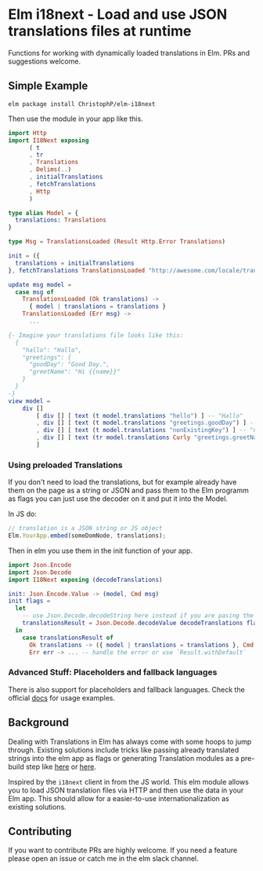 # Elm i18next - Load and use JSON translations files at runtime

Functions for working with dynamically loaded translations in Elm.
PRs and suggestions welcome.

## Simple Example

```elm package install ChristophP/elm-i18next```

Then use the module in your app like this.

```elm
import Http
import I18Next exposing
      ( t
      , tr
      , Translations
      , Delims(..)
      , initialTranslations
      , fetchTranslations
      , Http
      )

type alias Model = {
  translations: Translations
}

type Msg = TranslationsLoaded (Result Http.Error Translations)

init = ({
  translations = initialTranslations
}, fetchTranslations TranslationsLoaded "http://awesome.com/locale/translation.en.json")

update msg model =
  case msg of
    TranslationsLoaded (Ok translations) ->
      { model | translations = translations }
    TranslationsLoaded (Err msg) ->
      ...

{- Imagine your translations file looks like this:
  {
    "hallo": "Hallo",
    "greetings": {
      "goodDay": "Good Day.",
      "greetName": "Hi {{name}}"
    }
  }
-}
view model =
    div []
        [ div [] [ text (t model.translations "hello") ] -- "Hallo"
        , div [] [ text (t model.translations "greetings.goodDay") ] -- "Good day."
        , div [] [ text (t model.translations "nonExistingKey") ] -- "nonExistingKey"
        , div [] [ text (tr model.translations Curly "greetings.greetName" [("name", "Peter")]) ] -- "Hi Peter"
        ]
```

### Using preloaded Translations

If you don't need to load the translations, but for example already have them
on the page as a string or JSON and pass them to the Elm programm as flags
you can just use the decoder on it and put it into the Model.

In JS do:
```js
// translation is a JSON string or JS object
Elm.YourApp.embed(someDomNode, translations);
```
Then in elm you use them in the init function of your app.
```elm
import Json.Encode
import Json.Decode
import I18Next exposing (decodeTranslations)

init: Json.Encode.Value -> (model, Cmd msg)
init flags =
  let
    -- use Json.Decode.decodeString here instead if you are pasing the translations as a string
    translationsResult = Json.Decode.decodeValue decodeTranslations flags
  in
    case translationsResult of
      Ok translations -> ({ model | translations = translations }, Cmd.none)
      Err err -> ... -- handle the error or use `Result.withDefault`
```

### Advanced Stuff: Placeholders and fallback languages

There is also support for placeholders and fallback languages. Check the
official [docs](http://package.elm-lang.org/packages/ChristophP/elm-i18next/latest/I18Next)
for usage examples.

## Background

Dealing with Translations in Elm has always come with some hoops to jump
through. Existing solutions include tricks like passing already translated
strings into the elm app as flags or generating Translation modules as a
pre-build step like
[here](https://github.com/ChristophP/elm-i18n-module-generator) or
[here](https://github.com/iosphere/elm-i18n).

Inspired by the `i18next` client in from the JS world. This elm module
allows you to load JSON translation files via HTTP and then use the
data in your Elm app. This should allow for a easier-to-use
internationalization as existing solutions.


## Contributing

If you want to contribute PRs are highly welcome. If you need a feature please
open an issue or catch me in the elm slack channel.
